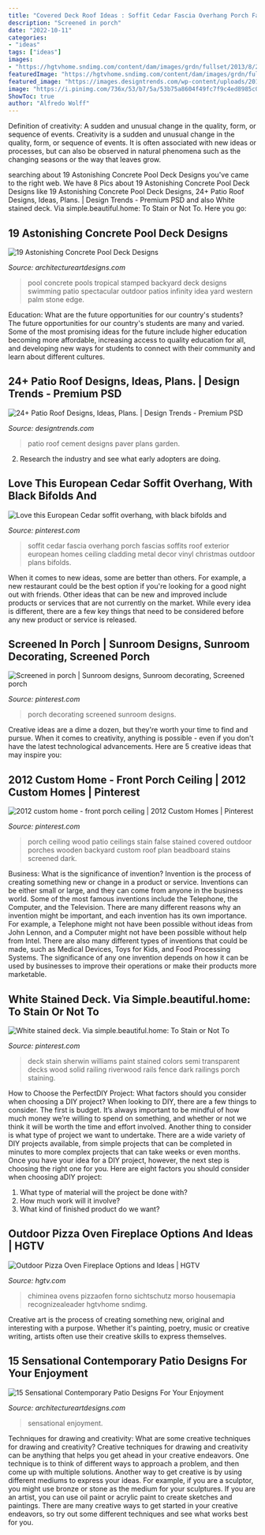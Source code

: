 ```yaml
---
title: "Covered Deck Roof Ideas : Soffit Cedar Fascia Overhang Porch Fascias Soffits Roof Exterior European Homes Ceiling Cladding Metal Decor Vinyl Christmas Outdoor Plans Bifolds"
description: "Screened in porch"
date: "2022-10-11"
categories:
- "ideas"
tags: ["ideas"]
images:
- "https://hgtvhome.sndimg.com/content/dam/images/grdn/fullset/2013/8/27/0/ep-henry-outdoor-kitchen-2.jpg.rend.hgtvcom.616.924.suffix/1452662353909.jpeg"
featuredImage: "https://hgtvhome.sndimg.com/content/dam/images/grdn/fullset/2013/8/27/0/ep-henry-outdoor-kitchen-2.jpg.rend.hgtvcom.616.924.suffix/1452662353909.jpeg"
featured_image: "https://images.designtrends.com/wp-content/uploads/2016/03/16054435/Cement-Patio-Roof-Design1.jpeg"
image: "https://i.pinimg.com/736x/53/b7/5a/53b75a8604f49fc7f9c4ed8985c0445c.jpg"
ShowToc: true
author: "Alfredo Wolff"
---
```



Definition of creativity: A sudden and unusual change in the quality, form, or sequence of events.
Creativity is a sudden and unusual change in the quality, form, or sequence of events. It is often associated with new ideas or processes, but can also be observed in natural phenomena such as the changing seasons or the way that leaves grow.

	

		
searching about 19 Astonishing Concrete Pool Deck Designs you've came to the right web. We have 8 Pics about 19 Astonishing Concrete Pool Deck Designs like 19 Astonishing Concrete Pool Deck Designs, 24+ Patio Roof Designs, Ideas, Plans. | Design Trends - Premium PSD and also White stained deck. Via simple.beautiful.home: To Stain or Not To. Here you go:
		
    
## 19 Astonishing Concrete Pool Deck Designs

<img loading=lazy src="https://www.architectureartdesigns.com/wp-content/uploads/2015/05/224.jpg" onerror="this.onerror=null;this.src='https://tse3.mm.bing.net/th?id=OIP.hz8XdupAuRg26gSm-rHr4AHaE8&amp;pid=15.1';" alt="19 Astonishing Concrete Pool Deck Designs">

_Source: architectureartdesigns.com_

>pool concrete pools tropical stamped backyard deck designs swimming patio spectacular outdoor patios infinity idea yard western palm stone edge. 

	

Education: What are the future opportunities for our country's students?
The future opportunities for our country's students are many and varied. Some of the most promising ideas for the future include higher education becoming more affordable, increasing access to quality education for all, and developing new ways for students to connect with their community and learn about different cultures.

    
## 24+ Patio Roof Designs, Ideas, Plans. | Design Trends - Premium PSD

<img loading=lazy src="https://images.designtrends.com/wp-content/uploads/2016/03/16054435/Cement-Patio-Roof-Design1.jpeg" onerror="this.onerror=null;this.src='https://tse2.mm.bing.net/th?id=OIP.G0bvhKXuP5HccCaJ_oZCqgHaJ4&amp;pid=15.1';" alt="24+ Patio Roof Designs, Ideas, Plans. | Design Trends - Premium PSD">

_Source: designtrends.com_

>patio roof cement designs paver plans garden. 

	

2. Research the industry and see what early adopters are doing.

    
## Love This European Cedar Soffit Overhang, With Black Bifolds And

<img loading=lazy src="https://i.pinimg.com/736x/e5/ea/eb/e5eaeb8a164777bf40d16a5c2e30554e--european-home-decor-european-homes.jpg" onerror="this.onerror=null;this.src='https://tse1.mm.bing.net/th?id=OIP.vcupYRercX7Cy78qlhcp8wHaJ3&amp;pid=15.1';" alt="Love this European Cedar soffit overhang, with black bifolds and">

_Source: pinterest.com_

>soffit cedar fascia overhang porch fascias soffits roof exterior european homes ceiling cladding metal decor vinyl christmas outdoor plans bifolds. 

	

When it comes to new ideas, some are better than others. For example, a new restaurant could be the best option if you're looking for a good night out with friends. Other ideas that can be new and improved include products or services that are not currently on the market. While every idea is different, there are a few key things that need to be considered before any new product or service is released.

    
## Screened In Porch | Sunroom Designs, Sunroom Decorating, Screened Porch

<img loading=lazy src="https://i.pinimg.com/736x/53/b7/5a/53b75a8604f49fc7f9c4ed8985c0445c.jpg" onerror="this.onerror=null;this.src='https://tse4.mm.bing.net/th?id=OIP.YTOKyh5L4zhwlfbpkrtbKgHaLH&amp;pid=15.1';" alt="Screened in porch | Sunroom designs, Sunroom decorating, Screened porch">

_Source: pinterest.com_

>porch decorating screened sunroom designs. 

	

Creative ideas are a dime a dozen, but they're worth your time to find and pursue. When it comes to creativity, anything is possible - even if you don't have the latest technological advancements. Here are 5 creative ideas that may inspire you: 

    
## 2012 Custom Home - Front Porch Ceiling | 2012 Custom Homes | Pinterest

<img loading=lazy src="https://s-media-cache-ak0.pinimg.com/736x/af/ee/ce/afeece3c4ac03270eb7a735804548806.jpg" onerror="this.onerror=null;this.src='https://tse2.mm.bing.net/th?id=OIP.9rWt9cnbSG0P-BSU-Hi-QAHaLD&amp;pid=15.1';" alt="2012 custom home - front porch ceiling | 2012 Custom Homes | Pinterest">

_Source: pinterest.com_

>porch ceiling wood patio ceilings stain false stained covered outdoor porches wooden backyard custom roof plan beadboard stains screened dark. 

	

Business: What is the significance of invention?
Invention is the process of creating something new or change in a product or service. Inventions can be either small or large, and they can come from anyone in the business world. Some of the most famous inventions include the Telephone, the Computer, and the Television. There are many different reasons why an invention might be important, and each invention has its own importance. For example, a Telephone might not have been possible without ideas from John Lennon, and a Computer might not have been possible without help from Intel. 
There are also many different types of inventions that could be made, such as Medical Devices, Toys for Kids, and Food Processing Systems. The significance of any one invention depends on how it can be used by businesses to improve their operations or make their products more marketable.

    
## White Stained Deck. Via Simple.beautiful.home: To Stain Or Not To

<img loading=lazy src="https://i.pinimg.com/736x/b5/76/3a/b5763a22b408594fe41b8bb4f690c1cd.jpg" onerror="this.onerror=null;this.src='https://tse2.mm.bing.net/th?id=OIP.Itn-VjjxUYmOwCSkejbftQHaFj&amp;pid=15.1';" alt="White stained deck. Via simple.beautiful.home: To Stain or Not To">

_Source: pinterest.com_

>deck stain sherwin williams paint stained colors semi transparent decks wood solid railing riverwood rails fence dark railings porch staining. 

	

How to Choose the PerfectDIY Project: What factors should you consider when choosing a DIY project?
When looking to DIY, there are a few things to consider. The first is budget. It’s always important to be mindful of how much money we’re willing to spend on something, and whether or not we think it will be worth the time and effort involved. Another thing to consider is what type of project we want to undertake. There are a wide variety of DIY projects available, from simple projects that can be completed in minutes to more complex projects that can take weeks or even months. Once you have your idea for a DIY project, however, the next step is choosing the right one for you. Here are eight factors you should consider when choosing aDIY project: 
1) What type of material will the project be done with?
2) How much work will it involve?
3) What kind of finished product do we want?

    
## Outdoor Pizza Oven Fireplace Options And Ideas | HGTV

<img loading=lazy src="https://hgtvhome.sndimg.com/content/dam/images/grdn/fullset/2013/8/27/0/ep-henry-outdoor-kitchen-2.jpg.rend.hgtvcom.616.924.suffix/1452662353909.jpeg" onerror="this.onerror=null;this.src='https://tse2.mm.bing.net/th?id=OIP.P8Lf82KkqRS_kHok7gIoDAHaLH&amp;pid=15.1';" alt="Outdoor Pizza Oven Fireplace Options and Ideas | HGTV">

_Source: hgtv.com_

>chiminea ovens pizzaofen forno sichtschutz morso housemapia recognizealeader hgtvhome sndimg. 

	

Creative art is the process of creating something new, original and interesting with a purpose. Whether it's painting, poetry, music or creative writing, artists often use their creative skills to express themselves.

    
## 15 Sensational Contemporary Patio Designs For Your Enjoyment

<img loading=lazy src="https://www.architectureartdesigns.com/wp-content/uploads/2015/03/15-Sensational-Contemporary-Patio-Designs-For-Your-Enjoyment-9.jpg" onerror="this.onerror=null;this.src='https://tse4.mm.bing.net/th?id=OIP.lgOd0r_Lz6bRAzlSuVA5SwHaE8&amp;pid=15.1';" alt="15 Sensational Contemporary Patio Designs For Your Enjoyment">

_Source: architectureartdesigns.com_

>sensational enjoyment. 

	

Techniques for drawing and creativity: What are some creative techniques for drawing and creativity?
Creative techniques for drawing and creativity can be anything that helps you get ahead in your creative endeavors. One technique is to think of different ways to approach a problem, and then come up with multiple solutions. Another way to get creative is by using different mediums to express your ideas. For example, if you are a sculptor, you might use bronze or stone as the medium for your sculptures. If you are an artist, you can use oil paint or acrylic paint to create sketches and paintings. There are many creative ways to get started in your creative endeavors, so try out some different techniques and see what works best for you.

